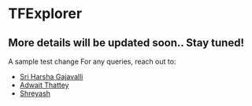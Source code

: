# TFExplorer

## More details will be updated soon.. Stay tuned!
A sample test change
For any queries, reach out to:
* [Sri Harsha Gajavalli](mailto:sriharsha.g15@gmail.com)
* [Adwait Thattey](mailto:)
* [Shreyash](mailto:)
